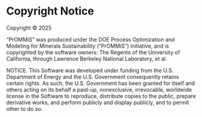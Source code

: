 Copyright Notice
================

Copyright © 2025

“PrOMMiS” was produced under the DOE Process Optimization and Modeling for Minerals Sustainability
(“PrOMMiS”) initiative, and is copyrighted by the software owners: The Regents of the University of
California, through Lawrence Berkeley National Laboratory, et al.

NOTICE. This Software was developed under funding from the U.S. Department of Energy and the
U.S. Government consequently retains certain rights. As such, the U.S. Government has been granted
for itself and others acting on its behalf a paid-up, nonexclusive, irrevocable, worldwide license
in the Software to reproduce, distribute copies to the public, prepare derivative works, and perform
publicly and display publicly, and to permit other to do so.
